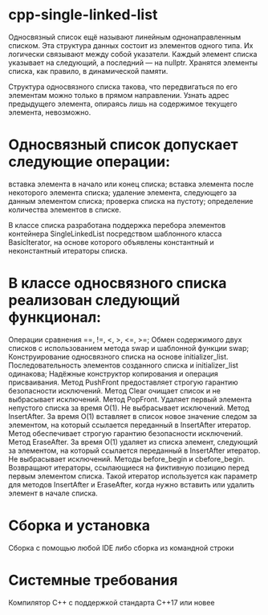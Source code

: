 # cpp-single-linked-list

Односвязный список ещё называют линейным однонаправленным списком. Эта структура данных состоит из элементов одного типа. Их логически связывают между собой указатели. Каждый элемент списка указывает на следующий, а последний — на nullptr. Хранятся элементы списка, как правило, в динамической памяти.

Структура односвязного списка такова, что передвигаться по его элементам можно только в прямом направлении. Узнать адрес предыдущего элемента, опираясь лишь на содержимое текущего элемента, невозможно.

# Односвязный список допускает следующие операции:
вставка элемента в начало или конец списка;
вставка элемента после некоторого элемента списка;
удаление элемента, следующего за данным элементом списка;
проверка списка на пустоту;
определение количества элементов в списке.

В классе списка разработана поддержка перебора элементов контейнера SingleLinkedList посредством шаблонного класса BasicIterator, на основе которого объявлены константный и неконстантный итераторы списка.

# В классе односвязного списка реализован следующий функционал:
Операции сравнения ==, !=, <, >, <=, >=;
Обмен содержимого двух списков с использованием метода swap и шаблонной функции swap;
Конструирование односвязного списка на основе initializer_list. Последовательность элементов созданного списка и initializer_list одинакова;
Надёжные конструктор копирования и операция присваивания.
Метод PushFront предоставляет строгую гарантию безопасности исключений.
Метод Clear очищает список и не выбрасывает исключений.
Метод PopFront. Удаляет первый элемента непустого списка за время O(1). Не выбрасывает исключений.
Метод InsertAfter. За время O(1) вставляет в список новое значение следом за элементом, на который ссылается переданный в InsertAfter итератор. Метод обеспечивает строгую гарантию безопасности исключений.
Метод EraseAfter. За время O(1) удаляет из списка элемент, следующий за элементом, на который ссылается переданный в InsertAfter итератор. Не выбрасывает исключений.
Методы before_begin и cbefore_begin. Возвращают итераторы, ссылающиеся на фиктивную позицию перед первым элементом списка. Такой итератор используется как параметр для методов InsertAfter и EraseAfter, когда нужно вставить или удалить элемент в начале списка.

# Сборка и установка
Сборка с помощью любой IDE либо сборка из командной строки

# Системные требования
Компилятор С++ с поддержкой стандарта C++17 или новее
